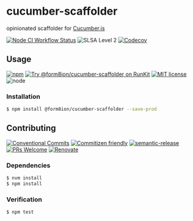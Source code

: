 # cucumber-scaffolder

opinionated scaffolder for [Cucumber.js](https://github.com/cucumber/cucumber-js)

<!--status-badges start -->

[![Node CI Workflow Status][github-actions-ci-badge]][github-actions-ci-link]
![SLSA Level 2][slsa-badge]
[![Codecov][coverage-badge]][coverage-link]

<!--status-badges end -->

## Usage

<!--consumer-badges start -->

[![npm][npm-badge]][npm-link]
[![Try @form8ion/cucumber-scaffolder on RunKit][runkit-badge]][runkit-link]
[![MIT license][license-badge]][license-link]
![node][node-badge]

<!--consumer-badges end -->

### Installation

```sh
$ npm install @form8ion/cucumber-scaffolder --save-prod
```

## Contributing

<!--contribution-badges start -->

[![Conventional Commits][commit-convention-badge]][commit-convention-link]
[![Commitizen friendly][commitizen-badge]][commitizen-link]
[![semantic-release][semantic-release-badge]][semantic-release-link]
[![PRs Welcome][PRs-badge]][PRs-link]
[![Renovate][renovate-badge]][renovate-link]

<!--contribution-badges end -->

### Dependencies

```sh
$ nvm install
$ npm install
```

### Verification

```sh
$ npm test
```

[npm-link]: https://www.npmjs.com/package/@form8ion/cucumber-scaffolder

[npm-badge]: https://img.shields.io/npm/v/@form8ion/cucumber-scaffolder?logo=npm

[runkit-link]: https://npm.runkit.com/@form8ion/cucumber-scaffolder

[runkit-badge]: https://badge.runkitcdn.com/@form8ion/cucumber-scaffolder.svg

[license-link]: LICENSE

[license-badge]: https://img.shields.io/github/license/form8ion/cucumber-scaffolder.svg?logo=opensourceinitiative

[commit-convention-link]: https://conventionalcommits.org

[commit-convention-badge]: https://img.shields.io/badge/Conventional%20Commits-1.0.0-yellow.svg

[commitizen-link]: http://commitizen.github.io/cz-cli/

[commitizen-badge]: https://img.shields.io/badge/commitizen-friendly-brightgreen.svg

[semantic-release-link]: https://github.com/semantic-release/semantic-release

[semantic-release-badge]: https://img.shields.io/badge/semantic--release-angular-e10079?logo=semantic-release

[PRs-link]: http://makeapullrequest.com

[PRs-badge]: https://img.shields.io/badge/PRs-welcome-brightgreen.svg

[renovate-link]: https://renovatebot.com

[renovate-badge]: https://img.shields.io/badge/renovate-enabled-brightgreen.svg?logo=renovatebot

[github-actions-ci-link]: https://github.com/form8ion/cucumber-scaffolder/actions?query=workflow%3A%22Node.js+CI%22+branch%3Amaster

[github-actions-ci-badge]: https://img.shields.io/github/actions/workflow/status/form8ion/cucumber-scaffolder/node-ci.yml.svg?branch=master&logo=github

[node-badge]: https://img.shields.io/node/v/@form8ion/cucumber-scaffolder?logo=node.js

[slsa-badge]: https://slsa.dev/images/gh-badge-level2.svg

[coverage-link]: https://codecov.io/github/form8ion/cucumber-scaffolder

[coverage-badge]: https://img.shields.io/codecov/c/github/form8ion/cucumber-scaffolder?logo=codecov
